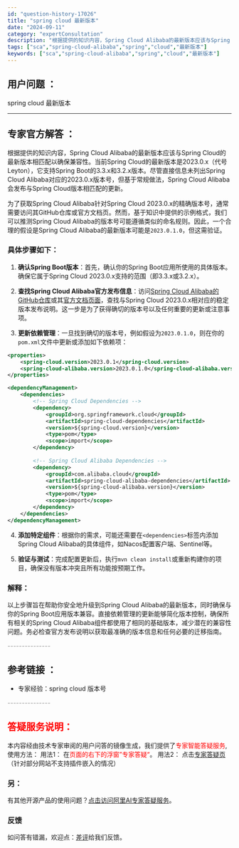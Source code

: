 ```yaml
---
id: "question-history-17026"
title: "spring cloud 最新版本"
date: "2024-09-11"
category: "expertConsultation"
description: "根据提供的知识内容，Spring Cloud Alibaba的最新版本应该与Spring Cloud的最新版本相匹配以确保兼容性。当前Spring Cloud的最新版本是2023.0.x（代号Leyton），它支持Spring Boot的3.3.x和3.2.x版本。尽管直接信息未列出Spring C"
tags: ["sca","spring-cloud-alibaba","spring","cloud","最新版本"]
keywords: ["sca","spring-cloud-alibaba","spring","cloud","最新版本"]
---
```


## 用户问题 ： 
 spring cloud 最新版本  

---------------
## 专家官方解答 ：

根据提供的知识内容，Spring Cloud Alibaba的最新版本应该与Spring Cloud的最新版本相匹配以确保兼容性。当前Spring Cloud的最新版本是2023.0.x（代号Leyton），它支持Spring Boot的3.3.x和3.2.x版本。尽管直接信息未列出Spring Cloud Alibaba对应的2023.0.x版本号，但基于常规做法，Spring Cloud Alibaba会发布与Spring Cloud版本相匹配的更新。

为了获取Spring Cloud Alibaba针对Spring Cloud 2023.0.x的精确版本号，通常需要访问其GitHub仓库或官方文档页。然而，基于知识中提供的示例格式，我们可以推测Spring Cloud Alibaba的版本号可能遵循类似的命名规则。因此，一个合理的假设是Spring Cloud Alibaba的最新版本可能是`2023.0.1.0`，但这需验证。

### 具体步骤如下：

1. **确认Spring Boot版本**：首先，确认你的Spring Boot应用所使用的具体版本。确保它属于Spring Cloud 2023.0.x支持的范围（即3.3.x或3.2.x）。

2. **查找Spring Cloud Alibaba官方发布信息**：访问[Spring Cloud Alibaba的GitHub仓库](https://github.com/alibaba/spring-cloud-alibaba)或其[官方文档页面](https://github.com/alibaba/spring-cloud-alibaba)，查找与Spring Cloud 2023.0.x相对应的稳定版本发布说明。这一步是为了获得确切的版本号以及任何重要的更新或注意事项。

3. **更新依赖管理**：一旦找到确切的版本号，例如假设为`2023.0.1.0`，则在你的`pom.xml`文件中更新或添加如下依赖项：

```xml
<properties>
    <spring-cloud.version>2023.0.1</spring-cloud.version>
    <spring-cloud-alibaba.version>2023.0.1.0</spring-cloud-alibaba.version>
</properties>

<dependencyManagement>
    <dependencies>
        <!-- Spring Cloud Dependencies -->
        <dependency>
            <groupId>org.springframework.cloud</groupId>
            <artifactId>spring-cloud-dependencies</artifactId>
            <version>${spring-cloud.version}</version>
            <type>pom</type>
            <scope>import</scope>
        </dependency>
        
        <!-- Spring Cloud Alibaba Dependencies -->
        <dependency>
            <groupId>com.alibaba.cloud</groupId>
            <artifactId>spring-cloud-alibaba-dependencies</artifactId>
            <version>${spring-cloud-alibaba.version}</version>
            <type>pom</type>
            <scope>import</scope>
        </dependency>
    </dependencies>
</dependencyManagement>
```

4. **添加特定组件**：根据你的需求，可能还需要在`<dependencies>`标签内添加Spring Cloud Alibaba的具体组件，如Nacos配置客户端、Sentinel等。

5. **验证与测试**：完成配置更新后，执行`mvn clean install`或重新构建你的项目，确保没有版本冲突且所有功能按预期工作。

### 解释：
以上步骤旨在帮助你安全地升级到Spring Cloud Alibaba的最新版本，同时确保与你的Spring Boot应用版本兼容。直接依赖管理的更新能够简化版本控制，确保所有相关的Spring Cloud Alibaba组件都使用了相同的基础版本，减少潜在的兼容性问题。务必检查官方发布说明以获取最准确的版本信息和任何必要的迁移指南。


<font color="#949494">---------------</font> 


## 参考链接 ：

* 专家经验：spring cloud 版本号 


 <font color="#949494">---------------</font> 
 


## <font color="#FF0000">答疑服务说明：</font> 

本内容经由技术专家审阅的用户问答的镜像生成，我们提供了<font color="#FF0000">专家智能答疑服务</font>,使用方法：
用法1： 在<font color="#FF0000">页面的右下的浮窗”专家答疑“</font>。
用法2： 点击[专家答疑页](https://answer.opensource.alibaba.com/docs/intro)（针对部分网站不支持插件嵌入的情况）
### 另：


有其他开源产品的使用问题？[点击访问阿里AI专家答疑服务](https://answer.opensource.alibaba.com/docs/intro)。
### 反馈
如问答有错漏，欢迎点：[差评](https://ai.nacos.io/user/feedbackByEnhancerGradePOJOID?enhancerGradePOJOId=17061)给我们反馈。
